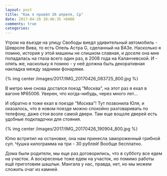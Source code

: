 ```yaml
---
layout: post
title: "Как я провёл 26 апреля, Ср"
date: 2017-04-26 10:46:35 +0400
comments: true
categories: 
---
```

Утром на въезде на улицу Свободы виедл удивительный автомобиль - Шевроле Вива, то есть Опель Астра G, сделанный на ВАЗе. Насколько я помню, история у этой машины не слишком славная, и доселе она мне попадалась на глаза всего один раз, в 2008 года на Каланчевской. И - опять же, наскольку я помню - у неё должна быть декоративная накладка между задними фонарями.

{% img center /images/2017/IMG_20170426_083725_800.jpg %}

В метро мне снова достался поезд "Москва", на этот раз я ехал в вагоне №65006. Уверен, что когда-нибудь, через много лет...

И обратно я тоже ехал в поезде "Москва"! Тут позвонила Юля, и оказалось, что в новом поезде можно спокойно разговаривать по телефону, даже стоя возле самой двери. Там еще вощзле дверей есть удобные подкладочки для стояния.

{% img center /images/2017/IMG_20170426_190904_800.jpg %}


Юлю встретил на остановке, она нам принесла замороженный грибной суп. Чушка килограмма на три - 30 рублей! Вообще бесплатно.

Дома были родители, мы еще раз договорились, что в субботу все едем на участок. А воскресенье тоже едем на участок, но помимо работы ещё приготовим шашлык. Мангала у нас, правда, нет, но мы можем сложить очаг из камней.